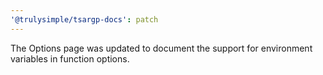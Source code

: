 ```yaml
---
'@trulysimple/tsargp-docs': patch
---
```


The Options page was updated to document the support for environment variables in function options.

